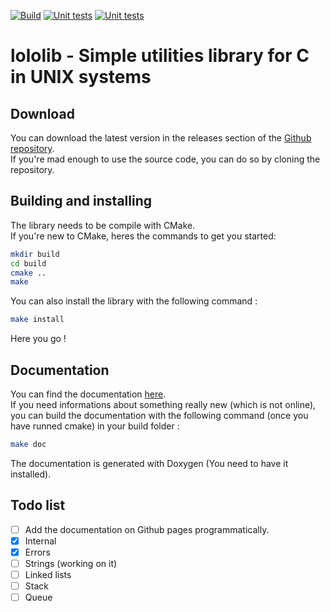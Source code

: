[![Build](https://github.com/Lqvrent/lololib/actions/workflows/build.yml/badge.svg)](https://github.com/Lqvrent/lololib/actions/workflows/build.yml) [![Unit tests](https://github.com/Lqvrent/lololib/actions/workflows/unit_tests.yml/badge.svg)](https://github.com/Lqvrent/lololib/actions/workflows/unit_tests.yml) [![Unit tests](https://img.shields.io/badge/Code%20Coverage-100%25-success?style=flat)](https://github.com/Lqvrent/lololib/actions/workflows/unit_tests.yml)
# lololib - Simple utilities library for C in UNIX systems
## Download
You can download the latest version in the releases section of the [Github repository](https://github.com/Lqvrent/lololib/releases).<br />
If you're mad enough to use the source code, you can do so by cloning the repository.

## Building and installing
The library needs to be compile with CMake.<br />
If you're new to CMake, heres the commands to get you started:
```bash
mkdir build
cd build
cmake ..
make
```
You can also install the library with the following command :
```bash
make install
```
Here you go !

## Documentation
You can find the documentation [here](https://lqvrent.github.io/lololib/). <br />
If you need informations about something really new (which is not online), you can build the documentation with the following command (once you have runned cmake) in your build folder :
```bash
make doc
```
The documentation is generated with Doxygen (You need to have it installed).<br />

## Todo list
- [ ] Add the documentation on Github pages programmatically.
- [x] Internal
- [x] Errors
- [ ] Strings (working on it)
- [ ] Linked lists
- [ ] Stack
- [ ] Queue
